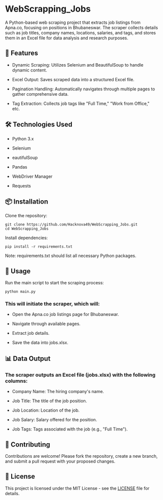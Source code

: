 # WebScrapping_Jobs 

A Python-based web scraping project that extracts job listings from Apna.co, focusing on positions in Bhubaneswar. The scraper collects details such as job titles, company names, locations, salaries, and tags, and stores them in an Excel file for data analysis and research purposes.

## 🚀 Features

* Dynamic Scraping: Utilizes Selenium and BeautifulSoup to handle dynamic content.

* Excel Output: Saves scraped data into a structured Excel file.

* Pagination Handling: Automatically navigates through multiple pages to gather comprehensive data.

* Tag Extraction: Collects job tags like "Full Time," "Work from Office," etc.

## 🛠️ Technologies Used

* Python 3.x

* Selenium

* eautifulSoup

* Pandas

* WebDriver Manager

* Requests

## 📦 Installation

Clone the repository:
```
git clone https://github.com/Hacknova49/WebScrapping_Jobs.git
cd WebScrapping_Jobs
```

Install dependencies:
```
pip install -r requirements.txt
```

Note: requirements.txt should list all necessary Python packages.

## 🧪 Usage

Run the main script to start the scraping process:
```
python main.py
```

### This will initiate the scraper, which will:

* Open the Apna.co job listings page for Bhubaneswar.

* Navigate through available pages.

* Extract job details.

* Save the data into jobs.xlsx.

## 📊 Data Output

### The scraper outputs an Excel file (jobs.xlsx) with the following columns:

* Company Name: The hiring company's name.

* Job Title: The title of the job position.

* Job Location: Location of the job.

* Job Salary: Salary offered for the position.

* Job Tags: Tags associated with the job (e.g., "Full Time").

## 🔄 Contributing

Contributions are welcome! Please fork the repository, create a new branch, and submit a pull request with your proposed changes.

## 🧾 License

This project is licensed under the MIT License - see the [LICENSE](LICENSE) file for details.
